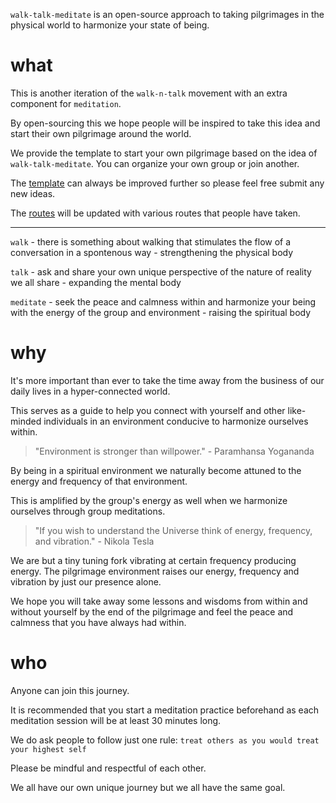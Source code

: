 `walk-talk-meditate` is an open-source approach to taking pilgrimages in the physical world to harmonize your state of being.

# what

This is another iteration of the `walk-n-talk` movement with an extra component for `meditation`.

By open-sourcing this we hope people will be inspired to take this idea and start their own pilgrimage around the world.

We provide the template to start your own pilgrimage based on the idea of `walk-talk-meditate`. You can organize your own group or join another.

The [template](/template) can always be improved further so please feel free submit any new ideas.

The [routes](/routes) will be updated with various routes that people have taken.

---

`walk` - there is something about walking that stimulates the flow of a conversation in a spontenous way - strengthening the physical body

`talk` - ask and share your own unique perspective of the nature of reality we all share - expanding the mental body

`meditate` - seek the peace and calmness within and harmonize your being with the energy of the group and environment - raising the spiritual body

# why

It's more important than ever to take the time away from the business of our daily lives in a hyper-connected world.

This serves as a guide to help you connect with yourself and other like-minded individuals in an environment conducive to harmonize ourselves within.

> "Environment is stronger than willpower." - Paramhansa Yogananda

By being in a spiritual environment we naturally become attuned to the energy and frequency of that environment.

This is amplified by the group's energy as well when we harmonize ourselves through group meditations.

> "If you wish to understand the Universe think of energy, frequency, and vibration." - Nikola Tesla

We are but a tiny tuning fork vibrating at certain frequency producing energy. The pilgrimage environment raises our energy, frequency and vibration by just our presence alone.

We hope you will take away some lessons and wisdoms from within and without yourself by the end of the pilgrimage and feel the peace and calmness that you have always had within.

# who

Anyone can join this journey.

It is recommended that you start a meditation practice beforehand as each meditation session will be at least 30 minutes long.

We do ask people to follow just one rule: `treat others as you would treat your highest self`

Please be mindful and respectful of each other.

We all have our own unique journey but we all have the same goal.
